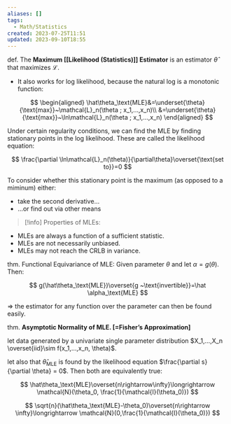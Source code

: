 ```yaml
---
aliases: []
tags:
  - Math/Statistics
created: 2023-07-25T11:51
updated: 2023-09-10T18:55
---
```


def. The **Maximum [[Likelihood (Statistics)]] Estimator** is an estimator $\hat\theta$ that maximizes $\mathcal{L}$.

- It also works for log likelihood, because the natural log is a monotonic function:

$$
\begin{aligned}
\hat\theta_\text{MLE}&=\underset{\theta}{\text{max}}~\mathcal{L}_n(\theta ; x_1,...,x_n)\\
&=\underset{\theta}{\text{max}}~\ln\mathcal{L}_n(\theta ; x_1,...,x_n)
\end{aligned}
$$

Under certain regularity conditions, we can find the MLE by finding stationary points in the log likelihood. These are called the likelihood equation:

$$
\frac{\partial \ln\mathcal{L}_n(\theta)}{\partial\theta}\overset{\text{set to}}=0
$$

To consider whether this stationary point is the maximum (as opposed to a miminum) either:

- take the second derivative…
- …or find out via other means

> [!info] Properties of MLEs:

- MLEs are always a function of a sufficient statistic.
- MLEs are not necessarily unbiased.
- MLEs may not reach the CRLB in variance.

thm. Functional Equivariance of MLE: Given parameter $\theta$ and let $\alpha=g(\theta)$. Then:

$$
g(\hat\theta_\text{MLE})\overset{g ~\text{invertible}}=\hat \alpha_\text{MLE}
$$

⇒ the estimator for any function over the parameter can then be found easily.

thm. **Asymptotic Normality of MLE. [=Fisher’s Approximation]**

let data generated by a univariate single parameter distribution $X_1,…,X_n \overset{iid}\sim f(x_1,…,x_n, \theta)$.

let also that $\hat\theta_\text{MLE}$ is found by the likelihood equation $\frac{\partial s}{\partial \theta} = 0$. Then both are equivalently true:

$$
\hat\theta_\text{MLE}\overset{n\rightarrow\infty}\longrightarrow  \mathcal{N}(\theta_0, \frac{1}{\mathcal{I}(\theta_0)})
$$

$$
\sqrt{n}(\hat\theta_\text{MLE}-\theta_0)\overset{n\rightarrow \infty}\longrightarrow \mathcal{N}(0,\frac{1}{\mathcal{I}(\theta_0)})
$$
